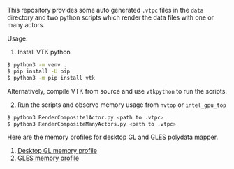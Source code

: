 This repository provides some auto generated `.vtpc` files in the `data` directory and two python scripts which render the data files with one or many actors.

Usage:

1. Install VTK python
```bash
$ python3 -m venv .
$ pip install -U pip
$ python3 -m pip install vtk
```

Alternatively, compile VTK from source and use `vtkpython` to run the scripts.

2. Run the scripts and observe memory usage from `nvtop` or `intel_gpu_top`

```bash
$ python3 RenderComposite1Actor.py <path to .vtpc>
$ python3 RenderCompositeManyActors.py <path to .vtpc>
```

Here are the memory profiles for desktop GL and GLES polydata mapper.

1. [Desktop GL memory profile](https://plotly.com/~jspanchu/3/)
2. [GLES memory profile](https://plotly.com/~jspanchu/1/)
